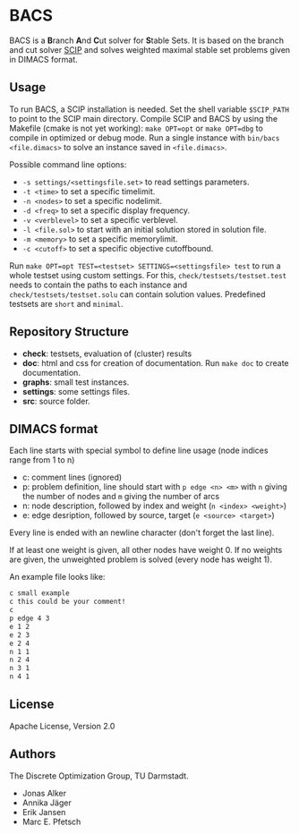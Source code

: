 # BACS

BACS is a **B**ranch **A**nd **C**ut solver for **S**table Sets. It is based on the branch and cut solver [SCIP](https://scipopt.org/) and solves weighted maximal stable set problems given in DIMACS format.

## Usage

To run BACS, a SCIP installation is needed. Set the shell variable `$SCIP_PATH` to point to the SCIP main directory. Compile SCIP and BACS by using the Makefile (cmake is not yet working): `make OPT=opt` or `make OPT=dbg` to compile in optimized or debug mode. Run a single instance with `bin/bacs <file.dimacs>` to solve an instance saved in `<file.dimacs>`.

Possible command line options:

- `-s settings/<settingsfile.set>` to read settings parameters.
- `-t <time>` to set a specific timelimit.
- `-n <nodes>` to set a specific nodelimit.
- `-d <freq>` to set a specific display frequency.
- `-v <verblevel>` to set a specific verblevel.
- `-l <file.sol>` to start with an initial solution stored in solution file.
- `-m <memory>` to set a specific memorylimit.
- `-c <cutoff>` to set a specific objective cutoffbound.

Run `make OPT=opt TEST=<testset> SETTINGS=<settingsfile> test` to run a whole testset using custom settings. For this, `check/testsets/testset.test` needs to contain the paths to each instance and `check/testsets/testset.solu` can contain solution values. Predefined testsets are `short` and `minimal`.

## Repository Structure

- **check**: testsets, evaluation of (cluster) results
- **doc**: html and css for creation of documentation. Run `make doc` to create documentation.
- **graphs**: small test instances.
- **settings**: some settings files.
- **src**: source folder.

## DIMACS format

Each line starts with special symbol to define line usage (node indices range from 1 to n)

- c: comment lines (ignored)
- p: problem definition, line should start with `p edge <n> <m>` with `n` giving the number of nodes and `m` giving the number of arcs
- n: node description, followed by index and weight (`n <index> <weight>`)
- e: edge desription, followed by source, target (`e <source> <target>`)

Every line is ended with an newline character (don't forget the last line).

If at least one weight is given, all other nodes have weight 0. If no weights are given, the unweighted problem is solved (every node has weight 1).

An example file looks like:

```txt
c small example
c this could be your comment!
c
p edge 4 3
e 1 2
e 2 3
e 2 4
n 1 1
n 2 4
n 3 1
n 4 1
```

## License

Apache License, Version 2.0

## Authors

The Discrete Optimization Group, TU Darmstadt.
 - Jonas Alker
 - Annika Jäger
 - Erik Jansen
 - Marc E. Pfetsch

